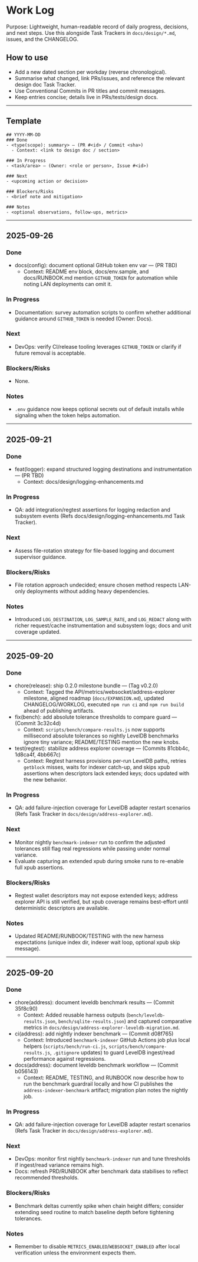 # Work Log

Purpose: Lightweight, human-readable record of daily progress, decisions, and next steps. Use this alongside Task Trackers in `docs/design/*.md`, issues, and the CHANGELOG.

## How to use
- Add a new dated section per workday (reverse chronological).
- Summarise what changed, link PRs/issues, and reference the relevant design doc Task Tracker.
- Use Conventional Commits in PR titles and commit messages.
- Keep entries concise; details live in PRs/tests/design docs.

---

## Template
```
## YYYY-MM-DD
### Done
- <type(scope): summary> — (PR #<id> / Commit <sha>)
  - Context: <link to design doc / section>

### In Progress
- <task/area> — (Owner: <role or person>, Issue #<id>)

### Next
- <upcoming action or decision>

### Blockers/Risks
- <brief note and mitigation>

### Notes
- <optional observations, follow-ups, metrics>
```

---

## 2025-09-26
### Done
- docs(config): document optional GitHub token env var — (PR TBD)
  - Context: README env block, docs/env.sample, and docs/RUNBOOK.md mention `GITHUB_TOKEN` for automation while noting LAN deployments can omit it.

### In Progress
- Documentation: survey automation scripts to confirm whether additional guidance around `GITHUB_TOKEN` is needed (Owner: Docs).

### Next
- DevOps: verify CI/release tooling leverages `GITHUB_TOKEN` or clarify if future removal is acceptable.

### Blockers/Risks
- None.

### Notes
- `.env` guidance now keeps optional secrets out of default installs while signaling when the token helps automation.

---

## 2025-09-21
### Done
- feat(logger): expand structured logging destinations and instrumentation — (PR TBD)
  - Context: docs/design/logging-enhancements.md

### In Progress
- QA: add integration/regtest assertions for logging redaction and subsystem events (Refs docs/design/logging-enhancements.md Task Tracker).

### Next
- Assess file-rotation strategy for file-based logging and document supervisor guidance.

### Blockers/Risks
- File rotation approach undecided; ensure chosen method respects LAN-only deployments without adding heavy dependencies.

### Notes
- Introduced `LOG_DESTINATION`, `LOG_SAMPLE_RATE`, and `LOG_REDACT` along with richer request/cache instrumentation and subsystem logs; docs and unit coverage updated.

---

## 2025-09-20
### Done
- chore(release): ship 0.2.0 milestone bundle — (Tag v0.2.0)
  - Context: Tagged the API/metrics/websocket/address-explorer milestone, aligned roadmap (`docs/EXPANSION.md`), updated CHANGELOG/WORKLOG, executed `npm run ci` and `npm run build` ahead of publishing artifacts.
- fix(bench): add absolute tolerance thresholds to compare guard — (Commit 3c32c4d)
  - Context: `scripts/bench/compare-results.js` now supports millisecond absolute tolerances so nightly LevelDB benchmarks ignore tiny variance; README/TESTING mention the new knobs.
- test(regtest): stabilize address explorer coverage — (Commits 81cbb4c, 1d8ca4f, 4bb667c)
  - Context: Regtest harness provisions per-run LevelDB paths, retries `getblock` misses, waits for indexer catch-up, and skips xpub assertions when descriptors lack extended keys; docs updated with the new behavior.

### In Progress
- QA: add failure-injection coverage for LevelDB adapter restart scenarios (Refs Task Tracker in `docs/design/address-explorer.md`).

### Next
- Monitor nightly `benchmark-indexer` run to confirm the adjusted tolerances still flag real regressions while passing under normal variance.
- Evaluate capturing an extended xpub during smoke runs to re-enable full xpub assertions.

### Blockers/Risks
- Regtest wallet descriptors may not expose extended keys; address explorer API is still verified, but xpub coverage remains best-effort until deterministic descriptors are available.

### Notes
- Updated README/RUNBOOK/TESTING with the new harness expectations (unique index dir, indexer wait loop, optional xpub skip message).

---

## 2025-09-20
### Done
- chore(address): document leveldb benchmark results — (Commit 35f8c90)
  - Context: Added reusable harness outputs (`bench/leveldb-results.json`, `bench/sqlite-results.json`) and captured comparative metrics in `docs/design/address-explorer-leveldb-migration.md`.
- ci(address): add nightly indexer benchmark — (Commit d08f765)
  - Context: Introduced `benchmark-indexer` GitHub Actions job plus local helpers (`scripts/bench/run-ci.js`, `scripts/bench/compare-results.js`, `.gitignore` updates) to guard LevelDB ingest/read performance against regressions.
- docs(address): document leveldb benchmark workflow — (Commit b056143)
  - Context: README, TESTING, and RUNBOOK now describe how to run the benchmark guardrail locally and how CI publishes the `address-indexer-benchmark` artifact; migration plan notes the nightly job.

### In Progress
- QA: add failure-injection coverage for LevelDB adapter restart scenarios (Refs Task Tracker in `docs/design/address-explorer.md`).

### Next
- DevOps: monitor first nightly `benchmark-indexer` run and tune thresholds if ingest/read variance remains high.
- Docs: refresh PRD/RUNBOOK after benchmark data stabilises to reflect recommended thresholds.

### Blockers/Risks
- Benchmark deltas currently spike when chain height differs; consider extending seed routine to match baseline depth before tightening tolerances.

### Notes
- Remember to disable `METRICS_ENABLED`/`WEBSOCKET_ENABLED` after local verification unless the environment expects them.
